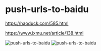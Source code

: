 # push-urls-to-baidu

https://haoduck.com/585.html

https://www.ixmu.net/article/138.html

![push-urls-to-baidu](https://api.travis-ci.com/ixmu/push-urls-to-baidu.svg)
![push-urls-to-baidu](https://github.com/ixmu/push-urls-to-baidu/workflows/push-urls-to-baidu/badge.svg)
